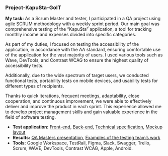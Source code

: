 ### Project-KapuSta-GoIT

__My task:__ As a Scrum Master and tester, I participated in a QA project using agile SCRUM methodology with a weekly sprint period. Our main goal was comprehensive testing of the “Kapu$ta” application, a tool for tracking monthly income and expenses divided into specific categories.

As part of my duties, I focused on testing the accessibility of the application, in accordance with the AA standard, ensuring comfortable use of the application for the vast majority of users. I used various tools such as Wave, DevTools, and Contrast WCAG to ensure the highest quality of accessibility tests.

Additionally, due to the wide spectrum of target users, we conducted functional tests, portability tests on mobile devices, and usability tests for different types of recipients.

Thanks to quick iterations, frequent meetings, adaptability, close cooperation, and continuous improvement, we were able to effectively deliver and improve the product in each sprint. This experience allowed me to develop project management skills and gain valuable experience in the field of software testing.

  * __Test application:__ [Front-end](https://kapusta-qa.netlify.app/), [Back-end](https://kapusta-backend.goit.global/api-docs), [Technical specification](https://docs.google.com/spreadsheets/d/1j3nC29-nSkKr_9mqt3N4pbL87KA_ORViyk1PanH_ViE/edit), [Mockup layout]( https://www.figma.com/file/H72zaArIJmKalzaOmELqfN/Kapusta?type=design&node-id=0-1&mode=design&t=HPwYHpLgGSwbJQPi-0)
  * __Results:__ [QA Masters presentation](https://docs.google.com/presentation/d/16sRoB_y53Ro0GUP3pArM7uboJG-8jkkW/edit?usp=sharing&ouid=104530425319142659268&rtpof=true&sd=true), [Examples of the testing team’s work](https://drive.google.com/drive/folders/1kAv8WWI-e7J7mlUHiKcm9YLyZNrtxP8Y?usp=sharing)
  * __Tools:__ Google Workspace, TestRail, Figma, Slack, Swagger, Trello, Scrum, WAVE, DevTools, Contrast WCAG, Apple, Android.
